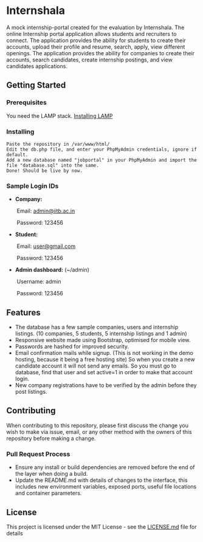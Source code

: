 # Internshala
A mock internship-portal created for the evaluation by Internshala. The online Internship portal application allows students and recruiters to connect. The application provides the ability for students to create their accounts, upload their profile and resume, search, apply, view different openings. The application provides the ability for companies to create their accounts, search candidates, create internship postings, and view candidates applications.

## Getting Started

### Prerequisites
You need the LAMP stack.
[Installing LAMP](https://howtoubuntu.org/how-to-install-lamp-on-ubuntu)

### Installing
```
Paste the repository in /var/www/html/
Edit the db.php file, and enter your PhpMyAdmin credentials, ignore if default.
Add a new database named "jobportal" in your PhpMyAdmin and import the file "database.sql" into the same.
Done! Should be live by now.
```

### Sample Login IDs

* **Company:**

&nbsp;&nbsp;&nbsp;&nbsp;&nbsp;&nbsp;&nbsp;Email: admin@iitb.ac.in

&nbsp;&nbsp;&nbsp;&nbsp;&nbsp;&nbsp;&nbsp;Password: 123456

* **Student:**

&nbsp;&nbsp;&nbsp;&nbsp;&nbsp;&nbsp;&nbsp;Email: user@gmail.com

&nbsp;&nbsp;&nbsp;&nbsp;&nbsp;&nbsp;&nbsp;Password: 123456

* **Admin dashboard:** (~/admin)

&nbsp;&nbsp;&nbsp;&nbsp;&nbsp;&nbsp;&nbsp;Username: admin

&nbsp;&nbsp;&nbsp;&nbsp;&nbsp;&nbsp;&nbsp;Password: 123456

## Features

* The database has a few sample companies, users and internship listings. (10 companies, 5 students, 5 internship listings and 1 admin)
* Responsive website made using Bootstrap, optimised for mobile view.
* Passwords are hashed for improved security.
* Email confirmation mails while signup. (This is not working in the demo hosting, because it being a free hosting site) So when you create a new candidate account it will not send any emails. So you must go to database, find that user and set active=1 in order to make that account login.
* New company registrations have to be verified by the admin before they post listings.

## Contributing

When contributing to this repository, please first discuss the change you wish to make via issue, email, or any other method with the owners of this repository before making a change.

### Pull Request Process
* Ensure any install or build dependencies are removed before the end of the layer when doing a build.
* Update the README.md with details of changes to the interface, this includes new environment variables, exposed ports, useful file locations and container parameters.

## License

This project is licensed under the MIT License - see the [LICENSE.md](LICENSE.md) file for details
